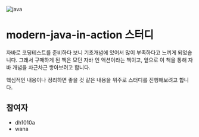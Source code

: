 ![java](https://github.com/dh1010a/modern-java-in-action/assets/51228946/84db25e9-adeb-43b4-956b-cda17184f633)


# modern-java-in-action 스터디

자바로 코딩테스트를 준비하다 보니 기초개념에 있어서 많이 부족하다고 느끼게 되었습니다. 그래서 구매하게 된 책은 모던 자바 인 액션이라는 책이고, 앞으로 이 책을 통해 자바 개념을 차근차근 쌓아보려고 합니다.

핵심적인 내용이나 정리하면 좋을 것 같은 내용을 위주로 스터디를 진행해보려고 합니다.

## 참여자
* dh1010a
* wana

